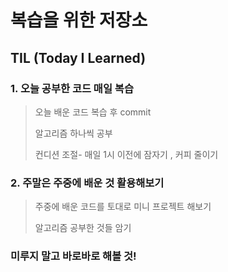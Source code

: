 # 복습을 위한 저장소

## TIL (Today I Learned)

### 1. 오늘 공부한 코드 매일 복습

>  오늘 배운 코드 복습 후 commit
>
>  알고리즘 하나씩 공부
>
>  컨디션 조절- 매일 1시 이전에 잠자기 , 커피 줄이기



### 2. 주말은 주중에 배운 것 활용해보기

> 주중에 배운 코드를 토대로 미니 프로젝트 해보기
>
> 알고리즘 공부한 것들 암기



### 미루지 말고 바로바로 해볼 것!



